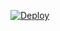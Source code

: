 [![Deploy](https://www.herokucdn.com/deploy/button.svg)](https://heroku.com/deploy?template=https://github.com/Mhbotz/filter_Bot)

